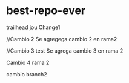 # best-repo-ever
trailhead jou 
Change1

//Cambio 2
Se agregega cambio 2 en rama2


//Cambio 3 test
Se agrega cambio 3 en rama 2

Cambio 4 rama 2


cambio branch2